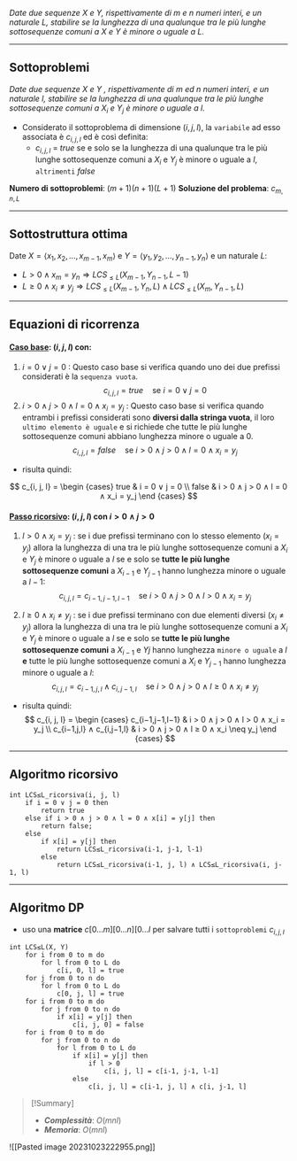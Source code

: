 *Date due sequenze $X$ e $Y$, rispettivamente di $m$ e $n$ numeri interi, e un naturale $L$, stabilire se la lunghezza di una qualunque tra le più lunghe sottosequenze comuni a $X$ e $Y$ è minore o uguale a $L$.*

---
## Sottoproblemi

*Date due sequenze $X$ e $Y$ , rispettivamente di $m$ ed $n$ numeri interi, e un naturale $l$, stabilire se la lunghezza di una qualunque tra le più lunghe sottosequenze comuni a $X_i$ e $Y_j$ è minore o uguale a $l$.*

- Considerato il sottoproblema di dimensione $(i, j, l)$, la `variabile` ad esso associata è $c_{i,j,l}$ ed è così definita:
	- $c_{i,j, l}$ = $true$ se e solo se la lunghezza di una qualunque tra le più lunghe sottosequenze comuni a $X_i$ e $Y_j$ è minore o uguale a $l$, `altrimenti` $false$

**Numero di sottoproblemi**: $(m+1)(n+1)(L+1)$
**Soluzione del problema**: $c_{m, n, L}$

---
## Sottostruttura ottima

Date $X=⟨x_1, x_2, …, x_{m-1}, x_m⟩$ e $Y=⟨y_1, y_2, …, y_{n-1}, y_n⟩$ e un naturale $L$:

- $L > 0 \land x_m = y_n \Rightarrow LCS_{≤L}(X_{m-1}, Y_{n-1}, L-1)$ 
- $L ≥ 0 ∧ x_i \neq y_j \Rightarrow LCS_{≤L}(X_{m-1}, Y_{n}, L) ∧ LCS_{≤L}(X_{m}, Y_{n-1}, L)$

---
## Equazioni di ricorrenza
#### <u>**Caso base**</u>: $(i, j, l)$ con:
1. $i = 0 ∨ j = 0$ :
	Questo caso base si verifica quando uno dei due prefissi considerati è la `sequenza vuota`. $$c_{i, j, l} = true \quad\text{se } i = 0 ∨ j = 0$$
2. $i > 0 ∧ j > 0 ∧ l = 0 ∧ x_i = y_j$ :
	Questo caso base si verifica quando entrambi i prefissi considerati sono **diversi dalla stringa vuota**, il loro `ultimo elemento è uguale` e si richiede che tutte le più lunghe sottosequenze comuni abbiano lunghezza minore o uguale a 0. $$c_{i, j, l} = false \quad\text{se } i > 0 ∧ j > 0 ∧ l = 0 ∧ x_i = y_j$$
- risulta quindi:

$$
c_{i, j, l} = 
\begin {cases} 
true & i = 0 ∨ j = 0 \\
false & i > 0 ∧ j > 0 ∧ l = 0 ∧ x_i = y_j
\end {cases}
$$

#### <u>**Passo ricorsivo**</u>: $(i, j, l)$ con $i > 0 ∧ j > 0$
1. $l > 0 ∧ x_i = y_j$ : 
	se i due prefissi terminano con lo stesso elemento $(x_i = y_j)$ allora la lunghezza di una tra le più lunghe sottosequenze comuni a $X_i$ e $Y_j$ è minore o uguale a $l$ se e solo se **tutte le più lunghe sottosequenze comuni** a $X_{i−1}$ e $Y_{j−1}$ hanno lunghezza minore o uguale a $l − 1$:
$$c_{i,j,l} = c_{i−1,j−1,l−1} \quad\text{se } i > 0 ∧ j > 0 ∧ l > 0 ∧ x_i = y_j$$

2. $l ≥ 0 ∧ x_i \neq y_j$ : 
	se i due prefissi terminano con due elementi diversi $(x_i \neq y_j)$ allora la lunghezza di una tra le più lunghe sottosequenze comuni a $X_i$ e $Y_j$ è minore o uguale a $l$ se e solo se **tutte le più lunghe sottosequenze comuni** a $X_{i-1}$ e $Yj$ hanno lunghezza `minore o uguale` a $l$ **e** tutte le più lunghe sottosequenze comuni a $X_i$ e $Y_{j−1}$ hanno lunghezza minore o uguale a $l$:
$$c_{i,j,l} = c_{i−1,j,l} ∧ c_{i,j−1,l} \quad\text{se } i > 0 ∧ j > 0 ∧ l ≥ 0 ∧ x_i \neq y_j$$
- risulta quindi:
$$
c_{i, j, l} = 
\begin {cases} 
c_{i−1,j−1,l−1} & i > 0 ∧ j > 0 ∧ l > 0 ∧ x_i = y_j \\
c_{i−1,j,l} ∧ c_{i,j−1,l} & i > 0 ∧ j > 0 ∧ l ≥ 0 ∧ x_i \neq y_j
\end {cases}
$$
---
## Algoritmo ricorsivo

``` Pseudocodice TI:"LCS≤L_ricorsiva" "FOLD"
int LCS≤L_ricorsiva(i, j, l)
	if i = 0 ∨ j = 0 then
		return true
	else if i > 0 ∧ j > 0 ∧ l = 0 ∧ x[i] = y[j] then
		return false;
	else
		if x[i] = y[j] then
			return LCS≤L_ricorsiva(i-1, j-1, l-1)
		else
			return LCS≤L_ricorsiva(i-1, j, l) ∧ LCS≤L_ricorsiva(i, j-1, l)
```

---
## Algoritmo DP

- uso una **matrice** $c[0...m][0...n][0...l$ per salvare tutti i `sottoproblemi` $c_{i, j, l}$

``` Pseudocodice TI:"LCS≤L" "FOLD"
int LCS≤L(X, Y) 
	for i from 0 to m do
		for l from 0 to L do
			c[i, 0, l] = true
	for j from 0 to n do
		for l from 0 to L do
			c[0, j, l] = true
	for i from 0 to m do
		for j from 0 to n do
			if x[i] = y[j] then
				c[i, j, 0] = false
	for i from 0 to m do
		for j from 0 to n do
			for l from 0 to L do
				if x[i] = y[j] then
					if l > 0
						c[i, j, l] = c[i-1, j-1, l-1]
				else
					c[i, j, l] = c[i-1, j, l] ∧ c[i, j-1, l]
```

> [!Summary]
> - ***Complessità***: $O(mnl)$
> - ***Memoria***: $O(mnl)$

![[Pasted image 20231023222955.png]]